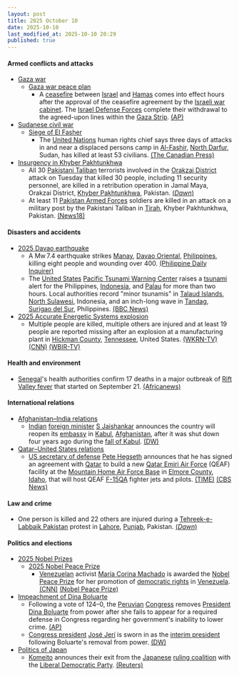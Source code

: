 ```yaml
---
layout: post
title: 2025 October 10
date: 2025-10-10
last_modified_at: 2025-10-10 20:29
published: true
---
```



#### Armed conflicts and attacks

* [Gaza war](https://en.wikipedia.org/wiki/Gaza_war "Gaza war")
  * [Gaza war peace plan](https://en.wikipedia.org/wiki/Gaza_war_peace_plan "Gaza war peace plan")
    * A [ceasefire](https://en.wikipedia.org/wiki/Ceasefire "Ceasefire") between [Israel](https://en.wikipedia.org/wiki/Israel "Israel") and [Hamas](https://en.wikipedia.org/wiki/Hamas "Hamas") comes into effect hours after the approval of the ceasefire agreement by the [Israeli war cabinet](https://en.wikipedia.org/wiki/Israeli_war_cabinet "Israeli war cabinet"). The [Israel Defense Forces](https://en.wikipedia.org/wiki/Israel_Defense_Forces "Israel Defense Forces") complete their withdrawal to the agreed-upon lines within the [Gaza Strip](https://en.wikipedia.org/wiki/Gaza_Strip "Gaza Strip"). [(AP)](https://apnews.com/article/gaza-shelling-ceasefire-israel-c832ff32cf332805ffb50bffa35e8220)
* [Sudanese civil war](https://en.wikipedia.org/wiki/Sudanese_civil_war_%282023%E2%80%93present%29 "Sudanese civil war (2023–present)")
  * [Siege of El Fasher](https://en.wikipedia.org/wiki/Siege_of_El_Fasher "Siege of El Fasher")
    * The [United Nations](https://en.wikipedia.org/wiki/United_Nations "United Nations") human rights chief says three days of attacks in and near a displaced persons camp in [Al-Fashir](https://en.wikipedia.org/wiki/Al-Fashir "Al-Fashir"), [North Darfur](https://en.wikipedia.org/wiki/North_Darfur "North Darfur"), Sudan, has killed at least 53 civilians. [(The Canadian Press)](https://www.msn.com/en-ca/news/world/un-says-53-civilians-killed-during-3-days-of-attacks-in-and-near-el-fasher-camp-in-western-sudan/ar-AA1OexG2?ocid=winp1taskbar&cvid=df82b738e7894928967ccd015a35836c&ei=44)
* [Insurgency in Khyber Pakhtunkhwa](https://en.wikipedia.org/wiki/Insurgency_in_Khyber_Pakhtunkhwa "Insurgency in Khyber Pakhtunkhwa")
  * All 30 [Pakistani Taliban](https://en.wikipedia.org/wiki/Pakistani_Taliban "Pakistani Taliban") terrorists involved in the [Orakzai District](https://en.wikipedia.org/wiki/Orakzai_District "Orakzai District") attack on Tuesday that killed 30 people, including 11 security personnel, are killed in a retribution operation in Jamal Maya, Orakzai District, [Khyber Pakhtunkhwa](https://en.wikipedia.org/wiki/Khyber_Pakhtunkhwa "Khyber Pakhtunkhwa"), Pakistan. [(*Dawn*)](https://www.dawn.com/news/1947870/30-terrorists-involved-in-orakzai-attack-on-security-personnel-killed-ispr)
  * At least 11 [Pakistan Armed Forces](https://en.wikipedia.org/wiki/Pakistan_Armed_Forces "Pakistan Armed Forces") soldiers are killed in an attack on a military post by the Pakistani Taliban in [Tirah](https://en.wikipedia.org/wiki/Tirah "Tirah"), Khyber Pakhtunkhwa, Pakistan. [(News18)](https://www.news18.com/world/at-least-11-pak-soldiers-killed-in-attack-by-pakistani-taliban-in-khyber-9627456.html)

#### Disasters and accidents

* [2025 Davao earthquake](https://en.wikipedia.org/wiki/2025_Davao_earthquake "2025 Davao earthquake")
  * A Mw 7.4 earthquake strikes [Manay](https://en.wikipedia.org/wiki/Manay%2C_Davao_Oriental "Manay, Davao Oriental"), [Davao Oriental](https://en.wikipedia.org/wiki/Davao_Oriental "Davao Oriental"), [Philippines](https://en.wikipedia.org/wiki/Philippines "Philippines"), killing eight people and wounding over 400. [(Philippine Daily Inquirer)](https://newsinfo.inquirer.net/2122889/at-least-8-dead-as-twin-strong-quakes-shake-mindanao-visayas)
  * The [United States](https://en.wikipedia.org/wiki/United_States "United States") [Pacific Tsunami Warning Center](https://en.wikipedia.org/wiki/Pacific_Tsunami_Warning_Center "Pacific Tsunami Warning Center") raises a [tsunami](https://en.wikipedia.org/wiki/Tsunami "Tsunami") alert for the Philippines, [Indonesia](https://en.wikipedia.org/wiki/Indonesia "Indonesia"), and [Palau](https://en.wikipedia.org/wiki/Palau "Palau") for more than two hours. Local authorities record "minor tsunamis" in [Talaud Islands](https://en.wikipedia.org/wiki/Talaud_Islands "Talaud Islands"), [North Sulawesi](https://en.wikipedia.org/wiki/North_Sulawesi "North Sulawesi"), Indonesia, and an inch-long wave in [Tandag](https://en.wikipedia.org/wiki/Tandag "Tandag"), [Surigao del Sur](https://en.wikipedia.org/wiki/Surigao_del_Sur "Surigao del Sur"), Philippines. [(BBC News)](https://www.bbc.com/news/live/c33r1dgnmnvt)
* [2025 Accurate Energetic Systems explosion](https://en.wikipedia.org/wiki/2025_Accurate_Energetic_Systems_explosion "2025 Accurate Energetic Systems explosion")
  * Multiple people are killed, multiple others are injured and at least 19 people are reported missing after an explosion at a manufacturing plant in [Hickman County](https://en.wikipedia.org/wiki/Hickman_County%2C_Tennessee "Hickman County, Tennessee"), [Tennessee](https://en.wikipedia.org/wiki/Tennessee "Tennessee"), United States. [(WKRN-TV)](https://www.wkrn.com/news/local-news/explosion-reported-at-hickman-county-facility/) [(CNN)](https://www.cnn.com/2025/10/10/us/hickman-county-explosion-tennessee) [(WBIR-TV)](https://www.wbir.com/article/news/state/middle-tennessee-hickman-county-explosion/51-391f73f7-0238-4caa-be6b-8414c2951bcf)

#### Health and environment

* [Senegal](https://en.wikipedia.org/wiki/Senegal "Senegal")'s health authorities confirm 17 deaths in a major outbreak of [Rift Valley fever](https://en.wikipedia.org/wiki/Rift_Valley_fever "Rift Valley fever") that started on September 21. [(Africanews)](https://www.msn.com/en-ca/health/other/senegal-reports-17-deaths-in-rare-rift-valley-fever-outbreak/ar-AA1Odh3K?ocid=winp1taskbar&cvid=3de78efa88934201d2d491d7d9023214&ei=6)

#### International relations

* [Afghanistan–India relations](https://en.wikipedia.org/wiki/Afghanistan%E2%80%93India_relations "Afghanistan–India relations")
  * [Indian](https://en.wikipedia.org/wiki/India "India") [foreign minister](https://en.wikipedia.org/wiki/Foreign_minister_of_India "Foreign minister of India") [S Jaishankar](https://en.wikipedia.org/wiki/S_Jaishankar "S Jaishankar") announces the country will reopen its [embassy](https://en.wikipedia.org/wiki/Diplomatic_missions_of_India "Diplomatic missions of India") in [Kabul](https://en.wikipedia.org/wiki/Kabul "Kabul"), [Afghanistan](https://en.wikipedia.org/wiki/Afghanistan "Afghanistan"), after it was shut down four years ago during the [fall of Kabul](https://en.wikipedia.org/wiki/Fall_of_Kabul_%282021%29 "Fall of Kabul (2021)"). [(DW)](https://www.dw.com/en/india-set-to-reopen-embassy-in-afghanistan/a-74301831)
* [Qatar–United States relations](https://en.wikipedia.org/wiki/Qatar%E2%80%93United_States_relations "Qatar–United States relations")
  * [US secretary of defense](https://en.wikipedia.org/wiki/US_secretary_of_defense "US secretary of defense") [Pete Hegseth](https://en.wikipedia.org/wiki/Pete_Hegseth "Pete Hegseth") announces that he has signed an agreement with [Qatar](https://en.wikipedia.org/wiki/Qatar "Qatar") to build a new [Qatar Emiri Air Force](https://en.wikipedia.org/wiki/Qatar_Emiri_Air_Force "Qatar Emiri Air Force") (QEAF) facility at the [Mountain Home Air Force Base](https://en.wikipedia.org/wiki/Mountain_Home_Air_Force_Base "Mountain Home Air Force Base") in [Elmore County](https://en.wikipedia.org/wiki/Elmore_County%2C_Idaho "Elmore County, Idaho"), [Idaho](https://en.wikipedia.org/wiki/Idaho "Idaho"), that will host QEAF [F-15QA](https://en.wikipedia.org/wiki/McDonnell_Douglas_F-15_Eagle "McDonnell Douglas F-15 Eagle") fighter jets and pilots. [(TIME)](https://time.com/7324968/qatar-idaho-air-force-facility-hegseth-trump/) [(CBS News)](https://www.cbsnews.com/news/hegseth-qatar-air-force-facility-us-base-idaho/)

#### Law and crime

* One person is killed and 22 others are injured during a [Tehreek-e-Labbaik Pakistan](https://en.wikipedia.org/wiki/Tehreek-e-Labbaik_Pakistan "Tehreek-e-Labbaik Pakistan") protest in [Lahore](https://en.wikipedia.org/wiki/Lahore "Lahore"), [Punjab](https://en.wikipedia.org/wiki/Punjab%2C_Pakistan "Punjab, Pakistan"), Pakistan. [(*Dawn*)](https://www.dawn.com/news/1947867/tlp-protesters-begin-march-in-lahore-clashes-with-police-reported)

#### Politics and elections

* [2025 Nobel Prizes](https://en.wikipedia.org/wiki/2025_Nobel_Prizes "2025 Nobel Prizes")
  * [2025 Nobel Peace Prize](https://en.wikipedia.org/wiki/2025_Nobel_Peace_Prize "2025 Nobel Peace Prize")
    * [Venezuelan](https://en.wikipedia.org/wiki/Venezuela "Venezuela") activist [María Corina Machado](https://en.wikipedia.org/wiki/Mar%C3%ADa_Corina_Machado "María Corina Machado") is awarded the [Nobel Peace Prize](https://en.wikipedia.org/wiki/Nobel_Peace_Prize "Nobel Peace Prize") for her promotion of [democratic rights](https://en.wikipedia.org/wiki/Civil_and_political_rights "Civil and political rights") in [Venezuela](https://en.wikipedia.org/wiki/Venezuela "Venezuela"). [(CNN)](https://edition.cnn.com/world/live-news/nobel-peace-prize-10-10-25) [(Nobel Peace Prize)](https://www.nobelpeaceprize.org/articles/nobels-fredspris-2025-1)
* [Impeachment of Dina Boluarte](https://en.wikipedia.org/wiki/Impeachment_of_Dina_Boluarte "Impeachment of Dina Boluarte")
  * Following a vote of 124–0, the [Peruvian](https://en.wikipedia.org/wiki/Peru "Peru") [Congress](https://en.wikipedia.org/wiki/Congress_of_the_Republic_of_Peru "Congress of the Republic of Peru") removes [President](https://en.wikipedia.org/wiki/President_of_Peru "President of Peru") [Dina Boluarte](https://en.wikipedia.org/wiki/Dina_Boluarte "Dina Boluarte") from power after she fails to appear for a required defense in Congress regarding her government's inability to lower crime. [(AP)](https://apnews.com/article/peru-president-boluarte-impeachment-crime-shooting-concert-d3bc438bdec704c0c2bd21ef981f95eb)
  * [Congress president](https://en.wikipedia.org/wiki/President_of_the_Congress_of_the_Republic_of_Peru "President of the Congress of the Republic of Peru") [José Jerí](https://en.wikipedia.org/wiki/Jos%C3%A9_Jer%C3%AD "José Jerí") is sworn in as the [interim president](https://en.wikipedia.org/wiki/Presidency_of_Jos%C3%A9_Jer%C3%AD "Presidency of José Jerí") following Boluarte's removal from power. [(DW)](https://www.dw.com/en/peru-lawmakers-remove-president-successor-vows-war-on-crime/a-74300885)
* [Politics of Japan](https://en.wikipedia.org/wiki/Politics_of_Japan "Politics of Japan")
  * [Komeito](https://en.wikipedia.org/wiki/Komeito "Komeito") announces their exit from the [Japanese](https://en.wikipedia.org/wiki/Japan "Japan") [ruling coalition](https://en.wikipedia.org/wiki/Liberal_Democratic_Party%E2%80%93Komeito_coalition "Liberal Democratic Party–Komeito coalition") with the [Liberal Democratic Party](https://en.wikipedia.org/wiki/Liberal_Democratic_Party_%28Japan%29 "Liberal Democratic Party (Japan)"). [(Reuters)](https://www.reuters.com/world/asia-pacific/japans-komeito-leave-ruling-coalition-with-ldp-under-takaichi-nhk-reports-2025-10-10/)
